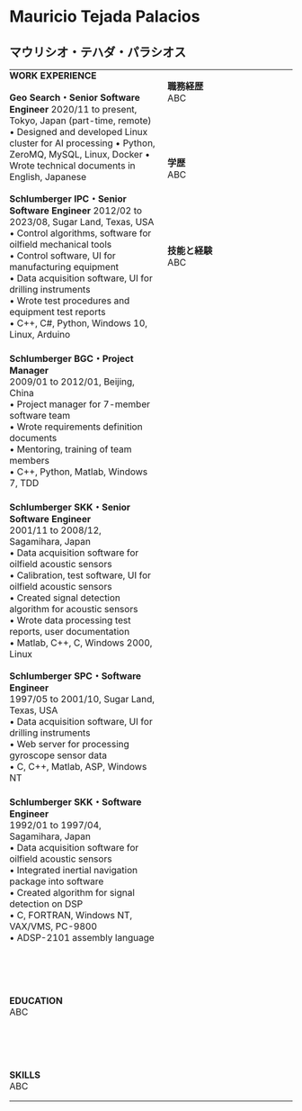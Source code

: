 # Mauricio Tejada Palacios
## マウリシオ・テハダ・パラシオス

<table style="border:none;margin:0px;padding:0px;"><tr style="border:none;margin:0px;padding:0px;"><td style="border:none;margin:0px;padding:0px;" width=390px>
<b>WORK EXPERIENCE</b>

**Geo Search・Senior Software Engineer**
2020/11 to present, Tokyo, Japan (part-time, remote)
•	Designed and developed Linux cluster for AI processing
•	Python, ZeroMQ, MySQL, Linux, Docker
•	Wrote technical documents in English, Japanese

**Schlumberger IPC・Senior Software Engineer**
2012/02 to 2023/08, Sugar Land, Texas, USA<br>
•	Control algorithms, software for oilfield mechanical tools<br>
•	Control software, UI for manufacturing equipment<br>
•	Data acquisition software, UI for drilling instruments<br>
•	Wrote test procedures and equipment test reports<br>
•	C++, C#, Python, Windows 10, Linux, Arduino<br>
<br>
**Schlumberger BGC・Project Manager**<br>
2009/01 to 2012/01, Beijing, China<br>
•	Project manager for 7-member software team<br>
•	Wrote requirements definition documents<br>
•	Mentoring, training of team members<br>
•	C++, Python, Matlab, Windows 7, TDD<br>
<br>
**Schlumberger SKK・Senior Software Engineer**<br>
2001/11 to 2008/12, Sagamihara, Japan<br>
•	Data acquisition software for oilfield acoustic sensors<br>
•	Calibration, test software, UI for oilfield acoustic sensors<br>
•	Created signal detection algorithm for acoustic sensors <br>
•	Wrote data processing test reports, user documentation<br>
•	Matlab, C++, C, Windows 2000, Linux<br>

**Schlumberger SPC・Software Engineer**<br>
1997/05 to 2001/10, Sugar Land, Texas, USA<br>
•	Data acquisition software, UI for drilling instruments<br>
•	Web server for processing gyroscope sensor data<br>
•	C, C++, Matlab, ASP, Windows NT<br>
<br>
**Schlumberger SKK・Software Engineer**<br>
1992/01 to 1997/04, Sagamihara, Japan<br>
•	Data acquisition software for oilfield acoustic sensors<br>
•	Integrated inertial navigation package into software<br>
•	Created algorithm for signal detection on DSP<br>
•	C, FORTRAN, Windows NT, VAX/VMS, PC-9800<br>
•	ADSP-2101 assembly language<br>


<br><br><br>

<b>EDUCATION</b>
</a><br>
ABC

<br><br><br>

<b>SKILLS</b>
</a><br>
ABC

</td><td style="border:none;margin:0px;padding:0px;" width=40px></td><td style="border:none;margin:0px;padding:0px;" width=390px valign="top">

<b>職務経歴</b>
</a><br>
ABC

<br><br><br>

<b>学歴</b>
</a><br>
ABC

<br><br><br><br>

<b>技能と経験 </b>
</a><br>
ABC

</td></tr></table>
